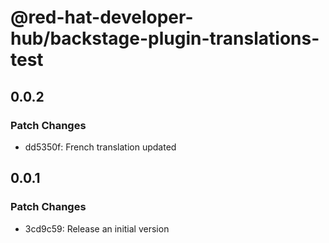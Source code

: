 # @red-hat-developer-hub/backstage-plugin-translations-test

## 0.0.2

### Patch Changes

- dd5350f: French translation updated

## 0.0.1

### Patch Changes

- 3cd9c59: Release an initial version
